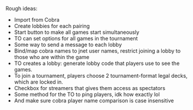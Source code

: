 Rough ideas:
 - Import from Cobra
 - Create lobbies for each pairing
 - Start button to make all games start simultaneously
 - TO can set options for all games in the tournament
 - Some way to send a message to each lobby
 - Bind/map cobra names to jnet user names, restrict joining a lobby to those who are within the game
 - TO creates a lobby: generate lobby code that players use to see the games.
 - To join a tournament, players choose 2 tournament-format legal decks, which are locked in.
 - Checkbox for streamers that gives them access as spectators
 - Some method for the TO to ping players, idk how exactly lol
 - And make sure cobra player name comparison is case insensitive